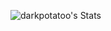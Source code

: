 
![darkpotatoo's Stats](https://github-readme-stats.vercel.app/api?username=darkpotatoo&theme=jolly&show_icons=true&hide_border=false&count_private=true)

<!--
**darkpotatoo/darkpotatoo** is a ✨ _special_ ✨ repository because its `README.md` (this file) appears on your GitHub profile.

Here are some ideas to get you started:

- 🔭 I’m currently working on ...
- 🌱 I’m currently learning ...
- 👯 I’m looking to collaborate on ...
- 🤔 I’m looking for help with ...
- 💬 Ask me about ...
- 📫 How to reach me: ...
- 😄 Pronouns: ...
- ⚡ Fun fact: ...
-->
